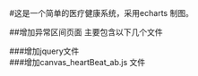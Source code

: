 #这是一个简单的医疗健康系统，采用echarts 制图。


##增加异常区间页面 主要包含以下几个文件

###增加jquery文件</br>
###增加canvas_heartBeat_ab.js 文件